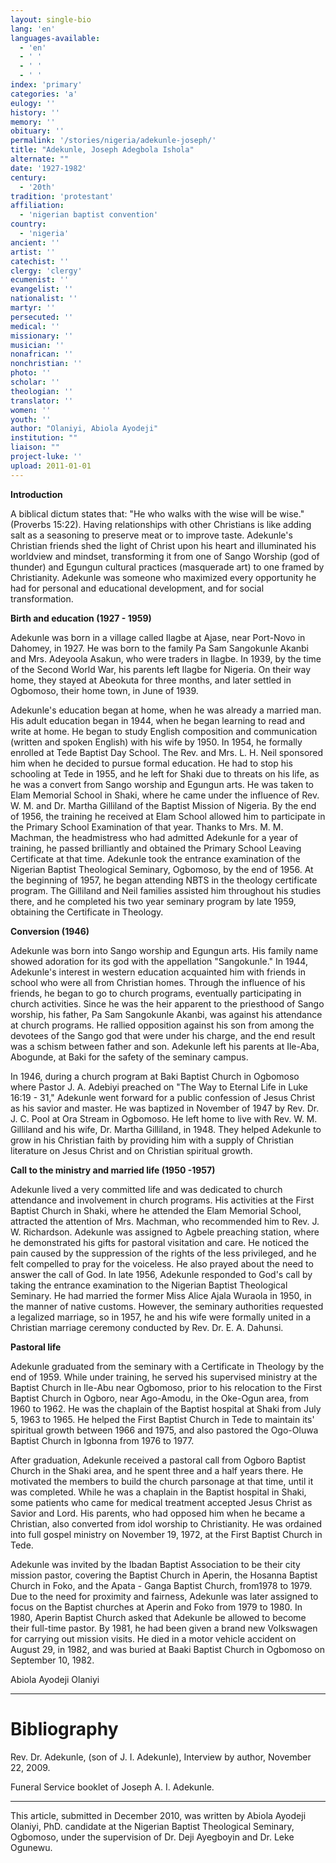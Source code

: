 ```yaml
---
layout: single-bio
lang: 'en'
languages-available:
  - 'en'
  - ' '
  - ' '
  - ' '
index: 'primary'
categories: 'a'
eulogy: ''
history: ''
memory: ''
obituary: ''
permalink: '/stories/nigeria/adekunle-joseph/'
title: "Adekunle, Joseph Adegbola Ishola"
alternate: ""
date: '1927-1982'
century:
  - '20th'
tradition: 'protestant'
affiliation:
  - 'nigerian baptist convention'
country:
  - 'nigeria'
ancient: ''
artist: ''
catechist: ''
clergy: 'clergy'
ecumenist: ''
evangelist: ''
nationalist: ''
martyr: ''
persecuted: ''
medical: ''
missionary: ''
musician: ''
nonafrican: ''
nonchristian: ''
photo: ''
scholar: ''
theologian: ''
translator: ''
women: ''
youth: ''
author: "Olaniyi, Abiola Ayodeji"
institution: ""
liaison: ""
project-luke: ''
upload: 2011-01-01
---
```




**Introduction**

A biblical dictum states that: "He who walks with the wise will be wise." (Proverbs 15:22).  Having relationships with other Christians is like adding salt as a seasoning to preserve meat or to improve taste. Adekunle's Christian friends shed the light of Christ upon his heart and illuminated his worldview and mindset, transforming it from one of Sango Worship (god of thunder) and Egungun cultural practices (masquerade art) to one framed by Christianity. Adekunle was someone who maximized every opportunity he had for personal and educational development, and for social transformation.

**Birth and education (1927 - 1959)**

Adekunle was born in a village called Ilagbe at Ajase, near Port-Novo in Dahomey, in 1927. He was born to the family Pa Sam Sangokunle Akanbi and Mrs. Adeyoola Asakun, who were traders in Ilagbe. In 1939, by the time of the Second World War, his parents left Ilagbe for Nigeria. On their way home, they stayed at Abeokuta for three months, and later settled in Ogbomoso, their home town, in June of 1939.

Adekunle's education began at home, when he was already a married man. His adult education began in 1944, when he began learning to read and write at home. He began to study English composition and communication (written and spoken English) with his wife by 1950. In 1954, he formally enrolled at Tede Baptist Day School. The Rev. and Mrs. L. H. Neil sponsored him when he decided to pursue formal education. He had to stop his schooling at Tede in 1955, and he left for Shaki due to threats on his life, as he was a convert from Sango worship and Egungun arts. He was taken to Elam Memorial School in Shaki, where he came under the influence of Rev. W. M. and Dr. Martha Gilliland of the Baptist Mission of Nigeria. By the end of 1956, the training he received at Elam School allowed him to participate in the Primary School Examination of that year. Thanks to Mrs. M. M. Machman, the headmistress who had admitted Adekunle for a year of training, he passed brilliantly and obtained the Primary School Leaving Certificate at that time.
Adekunle took the entrance examination of the Nigerian Baptist Theological Seminary, Ogbomoso, by the end of 1956. At the beginning of 1957, he began attending NBTS in the theology certificate program. The Gilliland and Neil families assisted him throughout his studies there, and he completed his two year seminary program by late 1959, obtaining the Certificate in Theology.

**Conversion (1946)**

Adekunle was born into Sango worship and Egungun arts. His family name showed adoration for its god with the appellation "Sangokunle." In 1944, Adekunle's interest in western education acquainted him with friends in school who were all from Christian homes. Through the influence of his friends, he began to go to church programs, eventually participating in church activities. Since he was the heir apparent to the priesthood of Sango worship, his father, Pa Sam Sangokunle Akanbi, was against his attendance at church programs. He rallied opposition against his son from among the devotees of the Sango god that were under his charge, and the end result was a schism between father and son. Adekunle left his parents at Ile-Aba, Abogunde, at Baki for the safety of the seminary campus.

In 1946, during a church program at Baki Baptist Church in Ogbomoso where Pastor J. A. Adebiyi preached on "The Way to Eternal Life in Luke 16:19 - 31," Adekunle went forward for a public confession of Jesus Christ as his savior and master. He was baptized in November of 1947 by Rev. Dr. J. C. Pool at Ora Stream in Ogbomoso. He left home to live with Rev. W. M. Gilliland and his wife, Dr. Martha Gilliland, in 1948. They helped Adekunle to grow in his Christian faith by providing him with a supply of Christian literature on Jesus Christ and on Christian spiritual growth.

**Call to the ministry and married life (1950 -1957)**

Adekunle lived a very committed life and was dedicated to church attendance and involvement in church programs. His activities at the First Baptist Church in Shaki, where he attended the Elam Memorial School, attracted the attention of Mrs. Machman, who recommended him to Rev. J. W. Richardson. Adekunle was assigned to Agbele preaching station, where he demonstrated his gifts for pastoral visitation and care. He noticed the pain caused by the suppression of the rights of the less privileged, and he felt compelled to pray for the voiceless. He also prayed about the need to answer the call of God. In late 1956, Adekunle responded to God's call by taking the entrance examination to the Nigerian Baptist Theological Seminary. He had married the former Miss Alice Ajala Wuraola in 1950, in the manner of native customs. However, the seminary authorities requested a legalized marriage, so in 1957, he and his wife were formally united in a Christian marriage ceremony conducted by Rev. Dr. E. A. Dahunsi.

**Pastoral life**

Adekunle graduated from the seminary with a Certificate in Theology by the end of 1959. While under training, he served his supervised ministry at the Baptist Church in Ile-Abu near Ogbomoso, prior to his relocation to the First Baptist Church in Ogboro, near Ago-Amodu, in the Oke-Ogun area, from 1960 to 1962. He was the chaplain of the Baptist hospital at Shaki from July 5, 1963 to 1965. He helped the First Baptist Church in Tede to maintain its' spiritual growth between 1966 and 1975, and also pastored the Ogo-Oluwa Baptist Church in Igbonna from 1976 to 1977.

After graduation, Adekunle received a pastoral call from Ogboro Baptist Church in the Shaki area, and he spent three and a half years there. He motivated the members to build the church parsonage at that time, until it was completed. While he was a chaplain in the Baptist hospital in Shaki, some patients who came for medical treatment accepted Jesus Christ as Savior and Lord. His parents, who had opposed him when he became a Christian, also converted from idol worship to Christianity. He was ordained into full gospel ministry on November 19, 1972, at the First Baptist Church in Tede.

Adekunle was invited by the Ibadan Baptist Association to be their city mission pastor, covering the Baptist Church in Aperin, the Hosanna Baptist Church in Foko, and the Apata - Ganga Baptist Church, from1978 to 1979. Due to the need for proximity and fairness, Adekunle was later assigned to focus on the Baptist churches at Aperin and Foko from 1979 to 1980. In 1980, Aperin Baptist Church asked that Adekunle be allowed to become their full-time pastor. By 1981, he had been given a brand new Volkswagen for carrying out mission visits. He died in a motor vehicle accident on August 29, in 1982, and was buried at Baaki Baptist Church in Ogbomoso on September 10, 1982.

Abiola Ayodeji Olaniyi

---

# Bibliography

Rev. Dr. Adekunle, (son of J. I. Adekunle), Interview by author, November 22, 2009.

Funeral Service booklet of Joseph A. I. Adekunle.

---

This article, submitted in December 2010, was written by Abiola Ayodeji Olaniyi, PhD. candidate at the Nigerian Baptist Theological Seminary, Ogbomoso, under the supervision of Dr. Deji Ayegboyin and Dr. Leke Ogunewu.

